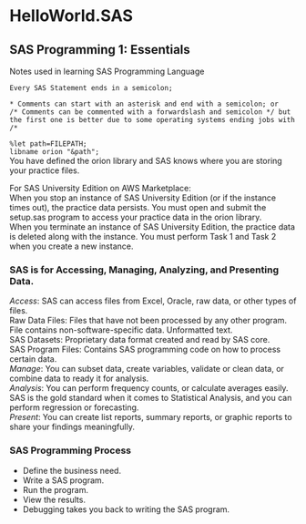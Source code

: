 # HelloWorld.SAS

## SAS Programming 1: Essentials  
Notes used in learning SAS Programming Language  

`Every SAS Statement ends in a semicolon;`  

`* Comments can start with an asterisk and end with a semicolon; or`  
`/* Comments can be commented with a forwardslash and semicolon */ but the first one is better due to some operating systems ending jobs with /*`  
  
`%let path=FILEPATH; `  
`libname orion "&path";`  
You have defined the orion library and SAS knows where you are storing your practice files.  
  
  For SAS University Edition on AWS Marketplace:  
When you stop an instance of SAS University Edition (or if the instance times out), the practice data persists. You must open and submit the setup.sas program to access your practice data in the orion library.  
When you terminate an instance of SAS University Edition, the practice data is deleted along with the instance. You must perform Task 1 and Task 2 when you create a new instance.  


### SAS is for Accessing, Managing, Analyzing, and Presenting Data.  
_Access_: SAS can access files from Excel, Oracle, raw data, or other types of files.  
	Raw Data Files: Files that have not been processed by any other program. File contains non-software-specific data. Unformatted text.  
	SAS Datasets: Proprietary data format created and read by SAS core.  
	SAS Program Files:  Contains SAS programming code on how to process certain data.  
_Manage_: You can subset data, create variables, validate or clean data, or combine data to ready it for analysis.  
_Analysis_: You can perform frequency counts, or calculate averages easily. SAS is the gold standard when it comes to Statistical Analysis, and you can perform regression or forecasting.  
_Present_: You can create list reports, summary reports, or graphic reports to share your findings meaningfully.  
  
### SAS Programming Process  
- Define the business need.  
- Write a SAS program.  
- Run the program.  
- View the results.  
- Debugging takes you back to writing the SAS program.  